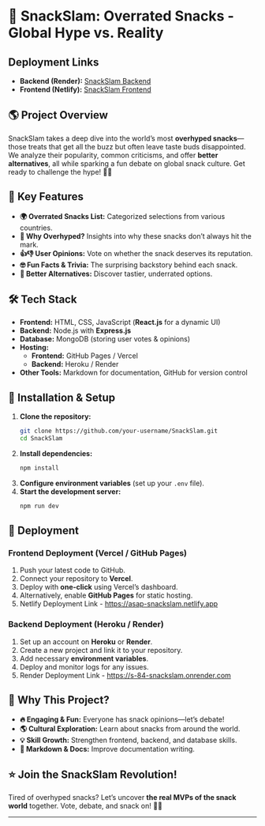 # 🍿 SnackSlam: Overrated Snacks - Global Hype vs. Reality

## Deployment Links

- **Backend (Render):** [SnackSlam Backend](https://s-84-snackslam.onrender.com)  
- **Frontend (Netlify):** [SnackSlam Frontend](https://asap-snackslam.netlify.app)  

## 🌎 Project Overview
SnackSlam takes a deep dive into the world’s most **overhyped snacks**—those treats that get all the buzz but often leave taste buds disappointed. We analyze their popularity, common criticisms, and offer **better alternatives**, all while sparking a fun debate on global snack culture. Get ready to challenge the hype! 🍪🔥

## 🚀 Key Features
- **🌍 Overrated Snacks List:** Categorized selections from various countries.
- **📢 Why Overhyped?** Insights into why these snacks don’t always hit the mark.
- **👍👎 User Opinions:** Vote on whether the snack deserves its reputation.
- **🤓 Fun Facts & Trivia:** The surprising backstory behind each snack.
- **🍿 Better Alternatives:** Discover tastier, underrated options.

## 🛠️ Tech Stack
- **Frontend:** HTML, CSS, JavaScript (**React.js** for a dynamic UI)
- **Backend:** Node.js with **Express.js**
- **Database:** MongoDB (storing user votes & opinions)
- **Hosting:**
  - **Frontend:** GitHub Pages / Vercel
  - **Backend:** Heroku / Render
- **Other Tools:** Markdown for documentation, GitHub for version control

## 💾 Installation & Setup
1. **Clone the repository:**
   ```bash
   git clone https://github.com/your-username/SnackSlam.git
   cd SnackSlam
   ```
2. **Install dependencies:**
   ```bash
   npm install
   ```
3. **Configure environment variables** (set up your `.env` file).
4. **Start the development server:**
   ```bash
   npm run dev
   ```

## 🚢 Deployment
### Frontend Deployment (Vercel / GitHub Pages)
1. Push your latest code to GitHub.
2. Connect your repository to **Vercel**.
3. Deploy with **one-click** using Vercel’s dashboard.
4. Alternatively, enable **GitHub Pages** for static hosting.
5. Netlify Deployment Link - https://asap-snackslam.netlify.app

### Backend Deployment (Heroku / Render)
1. Set up an account on **Heroku** or **Render**.
2. Create a new project and link it to your repository.
3. Add necessary **environment variables**.
4. Deploy and monitor logs for any issues.
5. Render Deployment Link - https://s-84-snackslam.onrender.com

## 🎯 Why This Project?
- **🔥 Engaging & Fun:** Everyone has snack opinions—let’s debate!
- **🌎 Cultural Exploration:** Learn about snacks from around the world.
- **💡 Skill Growth:** Strengthen frontend, backend, and database skills.
- **📜 Markdown & Docs:** Improve documentation writing.


## ⭐ Join the SnackSlam Revolution!
Tired of overhyped snacks? Let’s uncover **the real MVPs of the snack world** together. Vote, debate, and snack on! 🍩🔥

---


